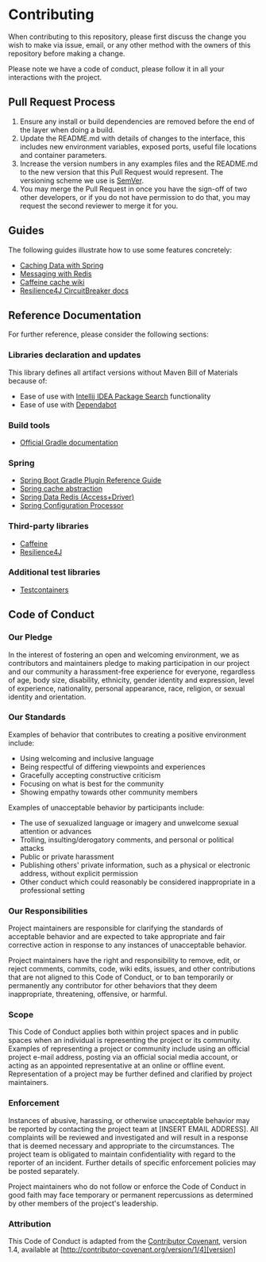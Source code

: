 # Contributing

When contributing to this repository, please first discuss the change you wish to make via issue,
email, or any other method with the owners of this repository before making a change.

Please note we have a code of conduct, please follow it in all your interactions with the project.

## Pull Request Process

1. Ensure any install or build dependencies are removed before the end of the layer when doing a
   build.
2. Update the README.md with details of changes to the interface, this includes new environment
   variables, exposed ports, useful file locations and container parameters.
3. Increase the version numbers in any examples files and the README.md to the new version that this
   Pull Request would represent. The versioning scheme we use is [SemVer](http://semver.org/).
4. You may merge the Pull Request in once you have the sign-off of two other developers, or if you
   do not have permission to do that, you may request the second reviewer to merge it for you.

## Guides

The following guides illustrate how to use some features concretely:

* [Caching Data with Spring](https://spring.io/guides/gs/caching/)
* [Messaging with Redis](https://spring.io/guides/gs/messaging-redis/)
* [Caffeine cache wiki](https://github.com/ben-manes/caffeine/wiki)
* [Resilience4J CircuitBreaker docs](https://resilience4j.readme.io/docs/circuitbreaker)

## Reference Documentation

For further reference, please consider the following sections:

### Libraries declaration and updates

This library defines all artifact versions without Maven Bill of Materials because of:

* Ease of use with [Intellij IDEA Package Search](https://blog.jetbrains.com/idea/2021/06/intellij-idea-2021-2-eap-2/?_gl=1*17t2ibb*_ga*MjE4Mjk3MC4xNjI3NTg1MTk1*_ga_5779HKX92V*MTYyNzU4NTE5OC4xLjAuMTYyNzU4NTE5OC4w#package_search_integration%60}#package_search_integration) functionality
* Ease of use with [Dependabot](https://dependabot.com/)

### Build tools

* [Official Gradle documentation](https://docs.gradle.org)

### Spring

* [Spring Boot Gradle Plugin Reference Guide](https://docs.spring.io/spring-boot/docs/2.5.3/gradle-plugin/reference/html/)
* [Spring cache abstraction](https://docs.spring.io/spring-boot/docs/2.5.3/reference/htmlsingle/#boot-features-caching)
* [Spring Data Redis (Access+Driver)](https://docs.spring.io/spring-boot/docs/2.5.3/reference/htmlsingle/#boot-features-redis)
* [Spring Configuration Processor](https://docs.spring.io/spring-boot/docs/2.5.3/reference/htmlsingle/#configuration-metadata-annotation-processor)

### Third-party libraries

* [Caffeine](https://github.com/ben-manes/caffeine)
* [Resilience4J](https://resilience4j.readme.io/docs/getting-started)

### Additional test libraries

* [Testcontainers](https://www.testcontainers.org/)

## Code of Conduct

### Our Pledge

In the interest of fostering an open and welcoming environment, we as
contributors and maintainers pledge to making participation in our project and
our community a harassment-free experience for everyone, regardless of age, body
size, disability, ethnicity, gender identity and expression, level of experience,
nationality, personal appearance, race, religion, or sexual identity and
orientation.

### Our Standards

Examples of behavior that contributes to creating a positive environment
include:

* Using welcoming and inclusive language
* Being respectful of differing viewpoints and experiences
* Gracefully accepting constructive criticism
* Focusing on what is best for the community
* Showing empathy towards other community members

Examples of unacceptable behavior by participants include:

* The use of sexualized language or imagery and unwelcome sexual attention or
  advances
* Trolling, insulting/derogatory comments, and personal or political attacks
* Public or private harassment
* Publishing others' private information, such as a physical or electronic
  address, without explicit permission
* Other conduct which could reasonably be considered inappropriate in a
  professional setting

### Our Responsibilities

Project maintainers are responsible for clarifying the standards of acceptable
behavior and are expected to take appropriate and fair corrective action in
response to any instances of unacceptable behavior.

Project maintainers have the right and responsibility to remove, edit, or
reject comments, commits, code, wiki edits, issues, and other contributions
that are not aligned to this Code of Conduct, or to ban temporarily or
permanently any contributor for other behaviors that they deem inappropriate,
threatening, offensive, or harmful.

### Scope

This Code of Conduct applies both within project spaces and in public spaces
when an individual is representing the project or its community. Examples of
representing a project or community include using an official project e-mail
address, posting via an official social media account, or acting as an appointed
representative at an online or offline event. Representation of a project may be
further defined and clarified by project maintainers.

### Enforcement

Instances of abusive, harassing, or otherwise unacceptable behavior may be
reported by contacting the project team at [INSERT EMAIL ADDRESS]. All
complaints will be reviewed and investigated and will result in a response that
is deemed necessary and appropriate to the circumstances. The project team is
obligated to maintain confidentiality with regard to the reporter of an incident.
Further details of specific enforcement policies may be posted separately.

Project maintainers who do not follow or enforce the Code of Conduct in good
faith may face temporary or permanent repercussions as determined by other
members of the project's leadership.

### Attribution

This Code of Conduct is adapted from the [Contributor Covenant][homepage], version 1.4,
available at [http://contributor-covenant.org/version/1/4][version]

[homepage]: http://contributor-covenant.org
[version]: http://contributor-covenant.org/version/1/4/